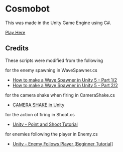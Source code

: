 # Cosmobot

This was made in the Unity Game Engine using C#. 

[Play Here](https://sach-p.github.io/Cosmobot/)

## Credits
These scripts were modified from the following

for the enemy spawning in WaveSpawner.cs
* [How to make a Wave Spawner in Unity 5 - Part 1/2](https://www.youtube.com/watch?v=Vrld13ypX_I&t=4s)
* [How to make a Wave Spawner in Unity 5 - Part 2/2](https://www.youtube.com/watch?v=q0SBfDFn2Bs&t=948s)
                 
for the camera shake when firing in CameraShake.cs
* [CAMERA SHAKE in Unity](https://www.youtube.com/watch?v=9A9yj8KnM8c)

for the action of firing in Shoot.cs
* [Unity - Point and Shoot Tutorial](https://www.youtube.com/watch?v=7-8nE9_FwWs)

for enemies following the player in Enemy.cs
* [Unity - Enemy Follows Player [Beginner Tutorial]](https://www.youtube.com/watch?v=4Wh22ynlLyk)

